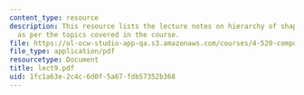 ```yaml
---
content_type: resource
description: This resource lists the lecture notes on hierarchy of shape grammars
  as per the topics covered in the course.
file: https://ol-ocw-studio-app-qa.s3.amazonaws.com/courses/4-520-computational-design-i-theory-and-applications-fall-2005/1fc1a63e2c4c6d0f5a67fdb57352b368_lect9.pdf
file_type: application/pdf
resourcetype: Document
title: lect9.pdf
uid: 1fc1a63e-2c4c-6d0f-5a67-fdb57352b368
---
```

